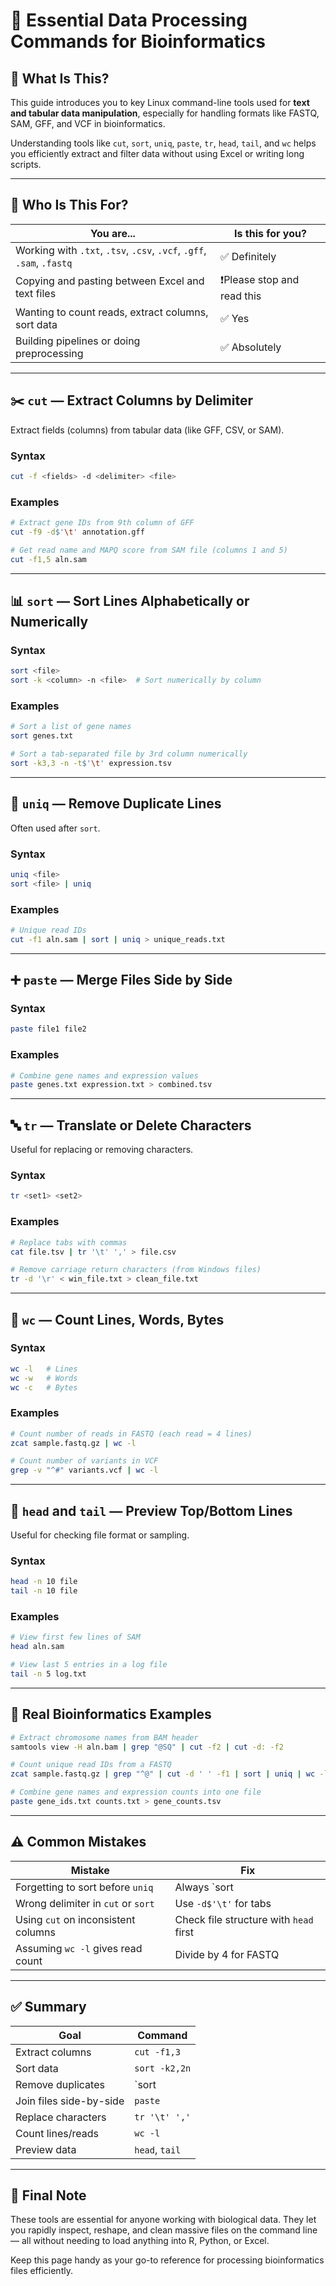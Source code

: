 # 🧪 Essential Data Processing Commands for Bioinformatics

## 🧾 What Is This?

This guide introduces you to key Linux command-line tools used for **text and tabular data manipulation**, especially for handling formats like FASTQ, SAM, GFF, and VCF in bioinformatics.

Understanding tools like `cut`, `sort`, `uniq`, `paste`, `tr`, `head`, `tail`, and `wc` helps you efficiently extract and filter data  without using Excel or writing long scripts.

---

## 🎯 Who Is This For?

| You are... | Is this for you? |
|------------|------------------|
| Working with `.txt`, `.tsv`, `.csv`, `.vcf`, `.gff`, `.sam`, `.fastq` | ✅ Definitely |
| Copying and pasting between Excel and text files | ❗Please stop and read this |
| Wanting to count reads, extract columns, sort data | ✅ Yes |
| Building pipelines or doing preprocessing | ✅ Absolutely |

---

## ✂️ `cut` — Extract Columns by Delimiter

Extract fields (columns) from tabular data (like GFF, CSV, or SAM).

### Syntax

```bash
cut -f <fields> -d <delimiter> <file>
```

### Examples

```bash
# Extract gene IDs from 9th column of GFF
cut -f9 -d$'\t' annotation.gff

# Get read name and MAPQ score from SAM file (columns 1 and 5)
cut -f1,5 aln.sam
```

---

## 📊 `sort` — Sort Lines Alphabetically or Numerically

### Syntax

```bash
sort <file>
sort -k <column> -n <file>  # Sort numerically by column
```

### Examples

```bash
# Sort a list of gene names
sort genes.txt

# Sort a tab-separated file by 3rd column numerically
sort -k3,3 -n -t$'\t' expression.tsv
```

---

## 🔁 `uniq` — Remove Duplicate Lines

Often used after `sort`.

### Syntax

```bash
uniq <file>
sort <file> | uniq
```

### Examples

```bash
# Unique read IDs
cut -f1 aln.sam | sort | uniq > unique_reads.txt
```

---

## ➕ `paste` — Merge Files Side by Side

### Syntax

```bash
paste file1 file2
```

### Examples

```bash
# Combine gene names and expression values
paste genes.txt expression.txt > combined.tsv
```

---

## 🔤 `tr` — Translate or Delete Characters

Useful for replacing or removing characters.

### Syntax

```bash
tr <set1> <set2>
```

### Examples

```bash
# Replace tabs with commas
cat file.tsv | tr '\t' ',' > file.csv

# Remove carriage return characters (from Windows files)
tr -d '\r' < win_file.txt > clean_file.txt
```

---

## 🔢 `wc` — Count Lines, Words, Bytes

### Syntax

```bash
wc -l   # Lines
wc -w   # Words
wc -c   # Bytes
```

### Examples

```bash
# Count number of reads in FASTQ (each read = 4 lines)
zcat sample.fastq.gz | wc -l

# Count number of variants in VCF
grep -v "^#" variants.vcf | wc -l
```

---

## 🔽 `head` and `tail` — Preview Top/Bottom Lines

Useful for checking file format or sampling.

### Syntax

```bash
head -n 10 file
tail -n 10 file
```

### Examples

```bash
# View first few lines of SAM
head aln.sam

# View last 5 entries in a log file
tail -n 5 log.txt
```

---

## 🧬 Real Bioinformatics Examples

```bash
# Extract chromosome names from BAM header
samtools view -H aln.bam | grep "@SQ" | cut -f2 | cut -d: -f2

# Count unique read IDs from a FASTQ
zcat sample.fastq.gz | grep "^@" | cut -d ' ' -f1 | sort | uniq | wc -l

# Combine gene names and expression counts into one file
paste gene_ids.txt counts.txt > gene_counts.tsv
```

---

## ⚠️ Common Mistakes

| Mistake | Fix |
|--------|-----|
| Forgetting to sort before `uniq` | Always `sort | uniq` |
| Wrong delimiter in `cut` or `sort` | Use `-d$'\t'` for tabs |
| Using `cut` on inconsistent columns | Check file structure with `head` first |
| Assuming `wc -l` gives read count | Divide by 4 for FASTQ |

---

## ✅ Summary

| Goal | Command |
|------|---------|
| Extract columns | `cut -f1,3` |
| Sort data | `sort -k2,2n` |
| Remove duplicates | `sort | uniq` |
| Join files side-by-side | `paste` |
| Replace characters | `tr '\t' ','` |
| Count lines/reads | `wc -l` |
| Preview data | `head`, `tail` |

---

## 📘 Final Note

These tools are essential for anyone working with biological data. They let you rapidly inspect, reshape, and clean massive files on the command line — all without needing to load anything into R, Python, or Excel.

Keep this page handy as your go-to reference for processing bioinformatics files efficiently.

